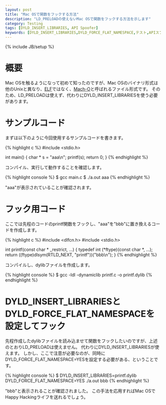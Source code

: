 ```yaml
---
layout: post
title: "Mac OSで関数をフックする方法"
description: "LD_PRELOADの使えないMac OSで関数をフックする方法を示します"
category: Testing
tags: [DYLD_INSERT_LIBRARIES, API Spoofer]
keywords: [DYLD_INSERT_LIBRARIES,DYLD_FORCE_FLAT_NAMESPACE,テスト,APIスプーフィング,API Spoofer]
---
```

{% include JB/setup %}

# 概要
Mac OSを触るようになって初めて知ったのですが、Mac OSのバイナリ形式は他のUnixと異なり、[ELF](http://ja.wikipedia.org/wiki/Executable_and_Linkable_Format)ではなく、[Mach-O](https://developer.apple.com/library/mac/#documentation/developertools/conceptual/MachORuntime/Reference/reference.html)と呼ばれるファイル形式です。
そのため、LD_PRELOADは使えず、代わりにDYLD_INSERT_LIBRARIESを使う必要があります。

# サンプルコード
まずは以下のように今回使用するサンプルコードを書きます。

{% highlight c %}
#include <stdio.h>

int main()
{
  char * s = "aaa\n";
  printf(s);
  return 0;
}
{% endhighlight %}

コンパイル、実行して動作することを確認します。

{% highlight console %}
$ gcc main.c 
$ ./a.out
aaa
{% endhighlight %}

"aaa"が表示されていることが確認されます。

# フック用コード
ここでは先程のコードのprintf関数をフックし、"aaa"を"bbb"に置き換えるコードを作成します。

{% highlight c %}
#include <dlfcn.h>
#include <stdio.h>

int printf(const char * _restrict, ...)
{
  typedef int (*ftype)(const char *, ...);
  return ((ftype)dlsym(RTLD_NEXT, "printf"))("bbb\n");
}
{% endhighlight %}

コンパイルし、dylibファイルを作成します。

{% highlight console %}
$ gcc -ldl -dynamiclib printf.c -o printf.dylib
{% endhighlight %}

# DYLD_INSERT_LIBRARIESとDYLD_FORCE_FLAT_NAMESPACEを設定してフック
先程作成したdylibファイルを読み込ませて関数をフックしたいのですが、上述のとおりLD_PRELOADは使えません。
代わりにDYLD_INSERT_LIBRARIESが使えます。
しかし、ここで注意が必要なのが、同時にDYLD_FORCE_FLAT_NAMESPACE=YESを設定する必要がある、ということです。

{% highlight console %}
$ DYLD_INSERT_LIBRARIES=printf.dylib DYLD_FORCE_FLAT_NAMESPACE=YES ./a.out
bbb
{% endhighlight %}

"bbb"と表示されることが確認されました。
この手法を応用すればMac OSでHappy Hackingライフを送れるでしょう。
